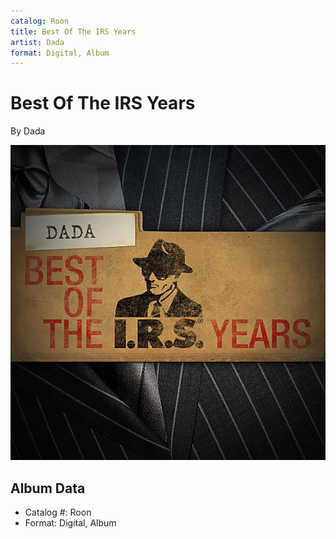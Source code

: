 ```yaml
---
catalog: Roon
title: Best Of The IRS Years
artist: Dada
format: Digital, Album
---
```


# Best Of The IRS Years

By Dada

![](../../assets/albumcovers/Dada-Best_Of_The_IRS_Years.png)

## Album Data

- Catalog #: Roon
- Format: Digital, Album

